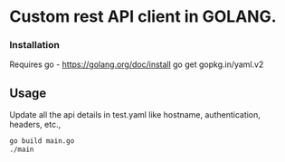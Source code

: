 # Custom rest API client in GOLANG.


### Installation ##
Requires go - https://golang.org/doc/install
go get gopkg.in/yaml.v2

## Usage
Update all the api details in test.yaml like hostname, authentication, headers, etc.,

```bash
go build main.go
./main
```
